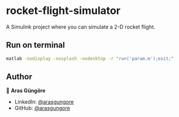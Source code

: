 # rocket-flight-simulator

A Simulink project where you can simulate a 2-D rocket flight.



## Run on terminal

```sh
matlab -nodisplay -nosplash -nodesktop -r "run('param.m');exit;"
```



## Author

👤 **Aras Güngöre**

* LinkedIn: [@arasgungore](https://www.linkedin.com/in/arasgungore)
* GitHub: [@arasgungore](https://github.com/arasgungore)
